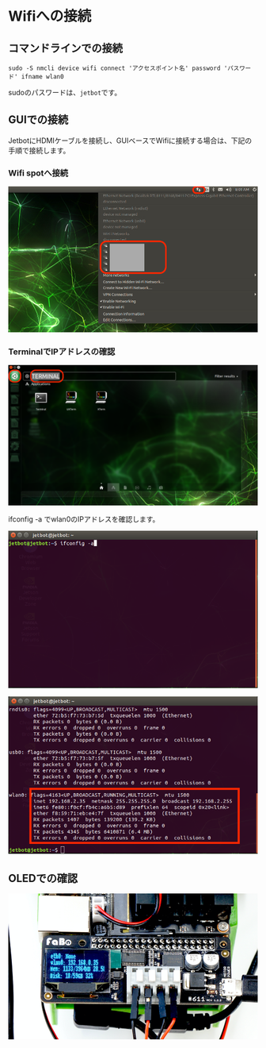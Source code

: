 # Wifiへの接続

## コマンドラインでの接続

```
sudo -S nmcli device wifi connect 'アクセスポイント名' password 'パスワード' ifname wlan0
```

sudoのパスワードは、`jetbot`です。

## GUIでの接続

JetbotにHDMIケーブルを接続し、GUIベースでWifiに接続する場合は、下記の手順で接続します。

### Wifi spotへ接続

![](./img/nano001.png)

### TerminalでIPアドレスの確認

![](./img/nano002.png)

ifconfig -a でwlan0のIPアドレスを確認します。

![](./img/nano003.png)

![](./img/nano004.png)

## OLEDでの確認

![](./img/nano005.png)
